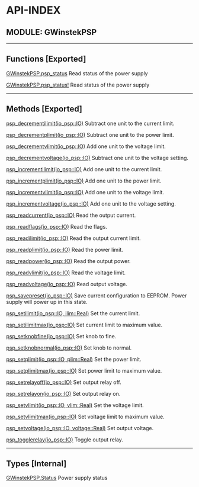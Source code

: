 # API-INDEX


## MODULE: GWinstekPSP

---

## Functions [Exported]

[GWinstekPSP.psp_status](GWinstekPSP.md#function__psp_status.1)  Read status of the power supply

[GWinstekPSP.psp_status!](GWinstekPSP.md#function__psp_status.2)  Read status of the power supply

---

## Methods [Exported]

[psp_decrementilimit(io_psp::IO)](GWinstekPSP.md#method__psp_decrementilimit.1)  Subtract one unit to the current limit.

[psp_decrementplimit(io_psp::IO)](GWinstekPSP.md#method__psp_decrementplimit.1)  Subtract one unit to the power limit.

[psp_decrementvlimit(io_psp::IO)](GWinstekPSP.md#method__psp_decrementvlimit.1)  Add one unit to the voltage limit.

[psp_decrementvoltage(io_psp::IO)](GWinstekPSP.md#method__psp_decrementvoltage.1)  Subtract one unit to the voltage setting.

[psp_incrementilimit(io_psp::IO)](GWinstekPSP.md#method__psp_incrementilimit.1)  Add one unit to the current limit.

[psp_incrementplimit(io_psp::IO)](GWinstekPSP.md#method__psp_incrementplimit.1)  Add one unit to the power limit.

[psp_incrementvlimit(io_psp::IO)](GWinstekPSP.md#method__psp_incrementvlimit.1)  Add one unit to the voltage limit.

[psp_incrementvoltage(io_psp::IO)](GWinstekPSP.md#method__psp_incrementvoltage.1)  Add one unit to the voltage setting.

[psp_readcurrent(io_psp::IO)](GWinstekPSP.md#method__psp_readcurrent.1)  Read the output current.

[psp_readflags(io_psp::IO)](GWinstekPSP.md#method__psp_readflags.1)  Read the flags.

[psp_readilimit(io_psp::IO)](GWinstekPSP.md#method__psp_readilimit.1)  Read the output current limit.

[psp_readplimit(io_psp::IO)](GWinstekPSP.md#method__psp_readplimit.1)  Read the power limit.

[psp_readpower(io_psp::IO)](GWinstekPSP.md#method__psp_readpower.1)  Read the output power.

[psp_readvlimit(io_psp::IO)](GWinstekPSP.md#method__psp_readvlimit.1)  Read the voltage limit.

[psp_readvoltage(io_psp::IO)](GWinstekPSP.md#method__psp_readvoltage.1)  Read output voltage.

[psp_savepreset(io_psp::IO)](GWinstekPSP.md#method__psp_savepreset.1)  Save current configuration to EEPROM.  Power supply will power up in this state.

[psp_setilimit(io_psp::IO,  ilim::Real)](GWinstekPSP.md#method__psp_setilimit.1)  Set the current limit.

[psp_setilimitmax(io_psp::IO)](GWinstekPSP.md#method__psp_setilimitmax.1)  Set current limit to maximum value.

[psp_setknobfine(io_psp::IO)](GWinstekPSP.md#method__psp_setknobfine.1)  Set knob to fine.

[psp_setknobnormal(io_psp::IO)](GWinstekPSP.md#method__psp_setknobnormal.1)  Set knob to normal.

[psp_setplimit(io_psp::IO,  plim::Real)](GWinstekPSP.md#method__psp_setplimit.1)  Set the power limit.

[psp_setplimitmax(io_psp::IO)](GWinstekPSP.md#method__psp_setplimitmax.1)  Set power limit to maximum value.

[psp_setrelayoff(io_psp::IO)](GWinstekPSP.md#method__psp_setrelayoff.1)  Set output relay off.

[psp_setrelayon(io_psp::IO)](GWinstekPSP.md#method__psp_setrelayon.1)  Set output relay on.

[psp_setvlimit(io_psp::IO,  vlim::Real)](GWinstekPSP.md#method__psp_setvlimit.1)  Set the voltage limit.

[psp_setvlimitmax(io_psp::IO)](GWinstekPSP.md#method__psp_setvlimitmax.1)  Set voltage limit to maximum value.

[psp_setvoltage(io_psp::IO,  voltage::Real)](GWinstekPSP.md#method__psp_setvoltage.1)  Set output voltage.

[psp_togglerelay(io_psp::IO)](GWinstekPSP.md#method__psp_togglerelay.1)  Toggle output relay.

---

## Types [Internal]

[GWinstekPSP.Status](GWinstekPSP.md#type__status.1)  Power supply status

